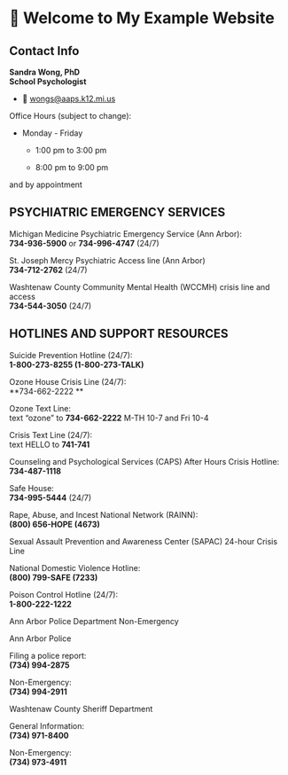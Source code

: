 # 👋 Welcome to My Example Website

## Contact Info

**Sandra Wong, PhD\
School Psychologist**

* 📧 wongs@aaps.k12.mi.us

Office Hours (subject to change): 

* Monday - Friday

  * 1:00 pm to  3:00 pm 

  * 8:00 pm to 9:00 pm

and by appointment

## PSYCHIATRIC EMERGENCY SERVICES

Michigan Medicine Psychiatric Emergency Service (Ann Arbor):\
**734-936-5900** or **734-996-4747** (24/7)

St. Joseph Mercy Psychiatric Access line (Ann Arbor)\
**734-712-2762** (24/7)

Washtenaw County Community Mental Health (WCCMH) crisis line and access\
**734-544-3050** (24/7)

## HOTLINES AND SUPPORT RESOURCES

Suicide Prevention Hotline (24/7):\
**1-800-273-8255 (1-800-273-TALK)**

Ozone House Crisis Line (24/7):\
**734-662-2222 **

Ozone Text Line:\
text “ozone” to **734-662-2222** M-TH 10-7 and Fri 10-4

Crisis Text Line (24/7):\
text HELLO to **741-741**

Counseling and Psychological Services (CAPS) After Hours Crisis Hotline:\
**734-487-1118**

Safe House:\
**734-995-5444** (24/7)

Rape, Abuse, and Incest National Network (RAINN):\
**(800) 656-HOPE (4673)**

Sexual Assault Prevention and Awareness Center (SAPAC) 24-hour Crisis Line

National Domestic Violence Hotline:\
**(800) 799-SAFE (7233)**

Poison Control Hotline (24/7):\
**1-800-222-1222**

Ann Arbor Police Department Non-Emergency 

Ann Arbor Police

Filing a police report:\
**(734) 994-2875**

Non-Emergency:\
**(734) 994-2911**

Washtenaw County Sheriff Department

General Information:\
**(734) 971-8400**

Non-Emergency:\
**(734) 973-4911**
